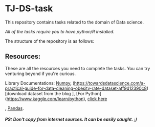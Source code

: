 # TJ-DS-task

This repository contains tasks related to the domain of Data science. 

_All of the tasks require you to have python/R installed._

The structure of the repository is as follows:



## Resources: 
These are all the resources you need to complete the tasks. You can try venturing beyond if you're curious.

Library Documentations: [Numpy](https://numpy.org/doc/stable/index.html), (https://towardsdatascience.com/a-practical-guide-for-data-cleaning-obesity-rate-dataset-aff9d12390c8) [download dataset from the blog ], 
[For Python] (https://www.kaggle.com/learn/python),
[click here](https://www.youtube.com/watch?v=EsDFiZPljYo&list=PLWKjhJtqVAblvI1i46ScbKV2jH1gdL7VQ&index=1) 

, [Pandas](https://pandas.pydata.org/docs/).




##### PS: Don't copy from internet sources. It can be easily caught. ;)

